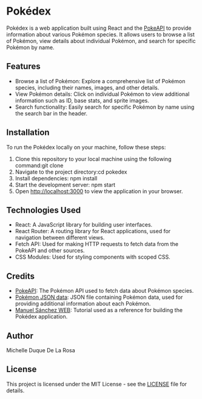# Pokédex

Pokédex is a web application built using React and the [PokeAPI](https://pokeapi.co/) to provide information about various Pokémon species. It allows users to browse a list of Pokémon, view details about individual Pokémon, and search for specific Pokémon by name.

## Features

- Browse a list of Pokémon: Explore a comprehensive list of Pokémon species, including their names, images, and other details.
- View Pokémon details: Click on individual Pokémon to view additional information such as ID, base stats, and sprite images.
- Search functionality: Easily search for specific Pokémon by name using the search bar in the header.

## Installation

To run the Pokédex locally on your machine, follow these steps:

1. Clone this repository to your local machine using the following command:git clone <repository-url>
2. Navigate to the project directory:cd pokedex
3. Install dependencies: npm install
4. Start the development server: npm start 
5. Open [http://localhost:3000](http://localhost:3000) to view the application in your browser.

## Technologies Used

- React: A JavaScript library for building user interfaces.
- React Router: A routing library for React applications, used for navigation between different views.
- Fetch API: Used for making HTTP requests to fetch data from the PokeAPI and other sources.
- CSS Modules: Used for styling components with scoped CSS.

## Credits

- [PokeAPI](https://pokeapi.co/): The Pokémon API used to fetch data about Pokémon species.
- [Pokémon JSON data](https://unpkg.com/pokemons@1.1.0/pokemons.json): JSON file containing Pokémon data, used for providing additional information about each Pokémon.
- [Manuel Sánchez WEB](https://www.youtube.com/watch?v=RMrA3xkbMMs): Tutorial used as a reference for building the Pokédex application.

## Author

Michelle Duque De La Rosa

## License

This project is licensed under the MIT License - see the [LICENSE](LICENSE) file for details.



